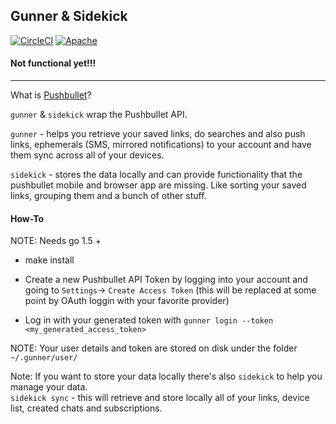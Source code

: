 Gunner & Sidekick
---
[![CircleCI](https://circleci.com/gh/PI-Victor/gunner/tree/master.svg?style=svg)](https://circleci.com/gh/PI-Victor/gunner/tree/master)
[![Apache](https://img.shields.io/badge/license-Apache%20License%202.0-E91E63.svg?style=flat-square)](http://www.apache.org/licenses/)

#### Not functional yet!!!
---

What is [Pushbullet](https://pushbullet.com)?

`gunner` & `sidekick` wrap the Pushbullet API.  

`gunner` - helps you retrieve your saved links, do searches and also push links, ephemerals (SMS, mirrored notifications) to your account and have them sync across all of your devices.

`sidekick` - stores the data locally and can provide functionality that the pushbullet mobile and browser app are missing. Like sorting your saved links, grouping them and a bunch of other stuff.

#### How-To
NOTE: Needs go 1.5 +  
* make install  

* Create a new Pushbullet API Token by logging into your account and going to `Settings`-> `Create Access Token` (this will be replaced at some point by OAuth loggin with your favorite provider)  
* Log in with your generated token with `gunner login --token <my_generated_access_token>`  

NOTE: Your user details and token are stored on disk under the folder
`~/.gunner/user/`

Note: If you want to store your data locally there's also `sidekick` to help
you manage your data.  
`sidekick sync` - this will retrieve and store locally all of your links, device list, created chats and subscriptions.
